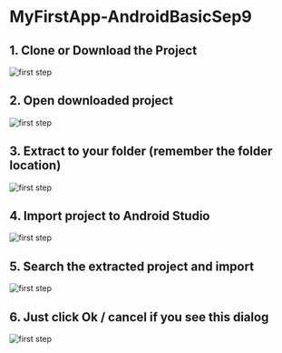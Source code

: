 # MyFirstApp-AndroidBasicSep9
<h2>1. Clone or Download the Project</h2>
<img src="http://storage1.static.itmages.com/i/17/0910/h_1505049802_6637205_5a812ef2bb.png" title="first step"/>
<h2>2. Open downloaded project</h2>
<img src="http://storage4.static.itmages.com/i/17/0910/h_1505049916_6112897_ce4434670e.png" title="first step"/>
<h2>3. Extract to your folder (remember the folder location)</h2>
<img src="http://storage5.static.itmages.com/i/17/0910/h_1505049960_4851569_f1554bb8d6.png" title="first step"/>
<h2>4. Import project to Android Studio</h2>
<img src="http://storage3.static.itmages.com/i/17/0910/h_1505050252_9437961_753198c809.png" title="first step"/>
<h2>5. Search the extracted project and import</h2>
<img src="http://storage5.static.itmages.com/i/17/0910/h_1505050328_4036365_9b4c18ade3.png" title="first step"/>
<h2>6. Just click Ok / cancel if you see this dialog</h2>
<img src="http://storage6.static.itmages.com/i/17/0910/h_1505049978_7890783_fc82721ac1.png" title="first step"/>
